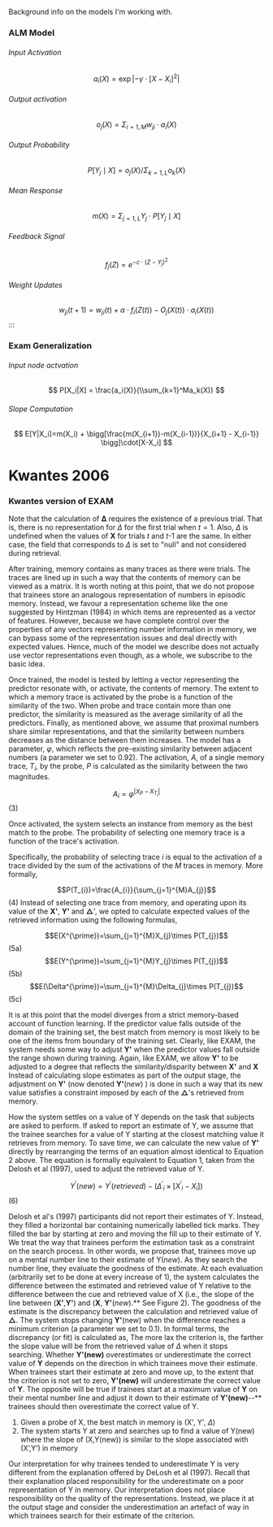 Background info on the models I'm working with. 
### ALM Model
###### Input Activation
$$
a_i(X)=\exp \left|-\gamma \cdot\left[X-X_i\right]^2\right|
$$
###### Output activation
$$
o_j(X)=\Sigma_{i=1, M} w_{j i} \cdot a_i(X) 
$$
###### Output Probability
$$
P\left[Y_j \mid X\right]=o_j(X) / \Sigma_{k=1, L} o_k(X) 
$$
###### Mean Response
$$
m(X)=\Sigma_{j=1, L} Y_j \cdot P\left[Y_j \mid X\right] 
$$

###### Feedback Signal
$$
f_j(Z)=e^{-c\cdot(Z-Y_j)^2}
$$
###### Weight Updates
$$
w_{ji}(t+1)=w_{ji}(t)+\alpha \cdot {f_i(Z(t))-O_j(X(t))} \cdot a_i(X(t))
$$
:::
### Exam Generalization
###### Input node actvation
$$
P[X_i|X] = \frac{a_i(X)}{\\sum_{k=1}^Ma_k(X)}
$$
###### Slope Computation
$$
E[Y|X_i]=m(X_i) + \bigg[\frac{m(X_{i+1})-m(X_{i-1})}{X_{i+1} - X_{i-1}} \bigg]\cdot[X-X_i]
$$


# Kwantes 2006

### Kwantes version of EXAM

Note that the calculation of $\boldsymbol{\Delta}$ requires the existence of a previous trial. That is, there is no representation for $\Delta$ for the first trial when $t=1$. Also, $\Delta$ is undefined when the values of **X** for trials $t$ and $t$-$1$ are the same. In either case, the field that corresponds to $\Delta$ is set to "null" and not considered during retrieval.

After training, memory contains as many traces as there were trials. The traces are lined up in such a way that the contents of memory can be viewed as a matrix. It is worth noting at this point, that we do not propose that trainees store an analogous representation of numbers in episodic memory. Instead, we favour a representation scheme like the one suggested by Hintzman (1984) in which items are represented as a vector of features. However, because we have complete control over the properties of any vectors representing number information in memory, we can bypass some of the representation issues and deal directly with expected values. Hence, much of the model we describe does not actually use vector representations even though, as a whole, we subscribe to the basic idea.

Once trained, the model is tested by letting a vector representing the predictor resonate with, or activate, the contents of memory. The extent to which a memory trace is activated by the probe is a function of the similarity of the two. When probe and trace contain more than one predictor, the similarity is measured as the average similarity of all the predictors. Finally, as mentioned above, we assume that proximal numbers share similar representations, and that the similarity between numbers decreases as the distance between them increases. The model has a parameter, $\varphi$, which reflects the pre-existing similarity between adjacent numbers (a parameter we set to $0.92$). The activation, $A$, of a single memory trace, $T_{i}$, by the probe, $P$ is calculated as the similarity between the two magnitudes.

$$A_{i}=\varphi^{|X_{P}-X_{T_{i}}|}$$ (3)

Once activated, the system selects an instance from memory as the best match to the probe. The probability of selecting one memory trace is a function of the trace's activation.

Specifically, the probability of selecting trace $i$ is equal to the activation of a trace divided by the sum of the activations of the $M$ traces in memory. More formally,

$$P(T_{i})=\frac{A_{i}}{\sum_{j=1}^{M}A_{j}}$$ (4) Instead of selecting one trace from memory, and operating upon its value of the **X'**, **Y'** and $\boldsymbol{\triangle}$', we opted to calculate expected values of the retrieved information using the following formulas,

$$E(X^{\prime})=\sum_{j=1}^{M}X_{j}\times P(T_{j})$$ (5a) 
$$E(Y^{\prime})=\sum_{j=1}^{M}Y_{j}\times P(T_{j})$$ (5b) 
$$E(\Delta^{\prime})=\sum_{j=1}^{M}\Delta_{j}\times P(T_{j})$$ (5c)

It is at this point that the model diverges from a strict memory-based account of function learning. If the predictor value falls outside of the domain of the training set, the best match from memory is most likely to be one of the items from boundary of the training set. Clearly, like EXAM, the system needs some way to adjust **Y'** when the predictor values fall outside the range shown during training. Again, like EXAM, we allow **Y'** to be adjusted to a degree that reflects the similarity/disparity between **X'** and **X** Instead of calculating slope estimates as part of the output stage, the adjustment on **Y'** (now denoted **Y'**(_new_) ) is done in such a way that its new value satisfies a constraint imposed by each of the $\boldsymbol{\triangle}$'s retrieved from memory.

How the system settles on a value of Y depends on the task that subjects are asked to perform. If asked to report an estimate of Y, we assume that the trainee searches for a value of Y starting at the closest matching value it retrieves from memory. To save time, we can calculate the new value of **Y'** directly by rearranging the terms of an equation almost identical to Equation 2 above. The equation is formally equivalent to Equation 1, taken from the Delosh et al (1997), used to adjust the retrieved value of Y.

$$Y^{\prime}(new)=Y^{\prime}(retrieved)-\left(\Delta^{\prime}{}_{i}\times \left[X^{\prime}{}_{i}-X_{i}\right]\right)$$ (6)

Delosh et al's (1997) participants did not report their estimates of Y. Instead, they filled a horizontal bar containing numerically labelled tick marks. They filled the bar by starting at zero and moving the fill up to their estimate of Y. We treat the way that trainees perform the estimation task as a constraint on the search process. In other words, we propose that, trainees move up on a mental number line to their estimate of Y(_new_). As they search the number line, they evaluate the goodness of the estimate. At each evaluation (arbitrarily set to be done at every increase of 1), the system calculates the difference between the estimated and retrieved value of Y relative to the difference between the cue and retrieved value of X (i.e., the slope of the line between (**X'**,**Y'**) and (**X**, **Y'**(_new_).** See Figure 2). The goodness of the estimate is the discrepancy between the calculation and retrieved value of $\boldsymbol{\triangle}$. The system stops changing **Y'**(new) when the difference reaches a minimum criterion (a parameter we set to 0.1). In formal terms, the discrepancy (or fit) is calculated as, The more lax the criterion is, the farther the slope value will be from the retrieved value of $\Delta$ when it stops searching. Whether **Y'(new)** overestimates or underestimate the correct value of **Y** depends on the direction in which trainees move their estimate. When trainees start their estimate at zero and move up, to the extent that the criterion is not set to zero, **Y'(new)** will underestimate the correct value of **Y**. The opposite will be true if trainees start at a maximum value of **Y** on their mental number line and adjust it down to their estimate of **Y'(new)**--** trainees should then overestimate the correct value of Y.

1) Given a probe of X, the best match in memory is (X', Y', $\Delta$)
2) The system starts Y at zero and searches up to find a value of Y(new) where the slope of (X,Y(new)) is similar to the slope associated with (X’,Y’) in memory


Our interpretation for why trainees tended to underestimate Y is very different from the explanation offered by DeLosh et al (1997). Recall that their explanation placed responsibility for the underestimate on a poor representation of Y in memory. Our interpretation does not place responsibility on the quality of the representations. Instead, we place it at the output stage and consider the underestimation an artefact of way in which trainees search for their estimate of the criterion.
